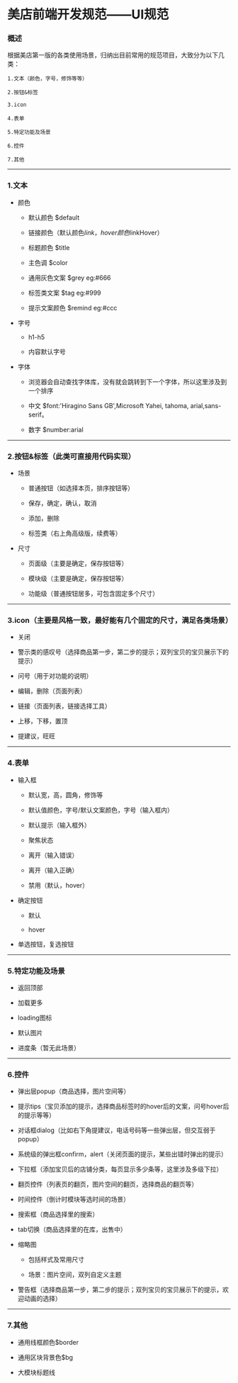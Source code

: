 美店前端开发规范——UI规范
=====================

### 概述

根据美店第一版的各类使用场景，归纳出目前常用的规范项目，大致分为以下几类：

`1.文本（颜色，字号，修饰等等）`

`2.按钮&标签`

`3.icon`

`4.表单`

`5.特定功能及场景`

`6.控件`

`7.其他`




***

### 1.文本 

- 颜色

  + 默认颜色 $default

  + 链接颜色（默认颜色$link，hover颜色$linkHover）

  + 标题颜色 $title

  + 主色调 $color

  + 通用灰色文案 $grey eg:#666

  + 标签类文案 $tag eg:#999

  + 提示文案颜色 $remind eg:#ccc

- 字号 

  + h1-h5 

  + 内容默认字号

- 字体 

  + 浏览器会自动查找字体库，没有就会跳转到下一个字体，所以这里涉及到一个排序

  + 中文  $font:'Hiragino Sans GB',Microsoft Yahei, tahoma, arial,sans-serif。
  
  + 数字  $number:arial





***

### 2.按钮&标签（此类可直接用代码实现）

- 场景

  + 普通按钮（如选择本页，排序按钮等）

  + 保存，确定，确认，取消

  + 添加，删除
    
  + 标签类（右上角高级版，续费等）

    
- 尺寸

  + 页面级（主要是确定，保存按钮等）

  + 模块级（主要是确定，保存按钮等）

  + 功能级（普通按钮居多，可包含固定多个尺寸）






***


### 3.icon（主要是风格一致，最好能有几个固定的尺寸，满足各类场景）

- 关闭

- 警示类的感叹号（选择商品第一步，第二步的提示；双列宝贝的宝贝展示下的提示）

- 问号（用于对功能的说明）

- 编辑，删除（页面列表）

- 链接（页面列表，链接选择工具）

- 上移，下移，置顶

- 提建议，旺旺





***

### 4.表单

- 输入框

  + 默认宽，高，圆角，修饰等

  + 默认值颜色，字号/默认文案颜色，字号（输入框内）

  + 默认提示（输入框外）

  + 聚焦状态

  + 离开（输入错误）

  + 离开（输入正确）

  + 禁用（默认，hover）

- 确定按钮

  + 默认

  + hover

- 单选按钮，复选按钮






***

### 5.特定功能及场景

- 返回顶部

- 加载更多

- loading图标

- 默认图片

- 进度条（暂无此场景）






***

### 6.控件

- 弹出层popup（商品选择，图片空间等）

- 提示tips（宝贝添加的提示，选择商品标签时的hover后的文案，问号hover后的提示等等）

- 对话框dialog（比如右下角提建议，电话号码等一些弹出层，但交互弱于popup）

- 系统级的弹出框confirm，alert（关闭页面的提示，某些出错时弹出的提示）

- 下拉框（添加宝贝后的店铺分类，每页显示多少条等，这里涉及多级下拉）

- 翻页控件（列表页的翻页，图片空间的翻页，选择商品的翻页等）

- 时间控件（倒计时模块等选时间的场景）

- 搜索框（商品选择里的搜索）

- tab切换（商品选择里的在库，出售中）

- 缩略图
  
  + 包括样式及常用尺寸

  + 场景：图片空间，双列自定义主题

- 警告框（选择商品第一步，第二步的提示；双列宝贝的宝贝展示下的提示，欢迎动画的选择）
  




***

### 7.其他

- 通用线框颜色$border

- 通用区块背景色$bg

- 大模块标题线







